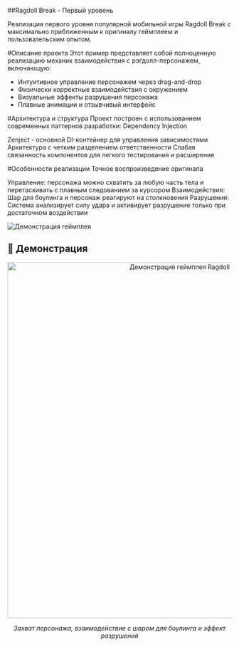 ##Ragdoll Break - Первый уровень

Реализация первого уровня популярной мобильной игры Ragdoll Break с максимально приближенным к оригиналу геймплеем и пользовательским опытом.

#Описание проекта
Этот пример представляет собой полноценную реализацию механик взаимодействия с рэгдолл-персонажем, включающую:

- Интуитивное управление персонажем через drag-and-drop
- Физически корректные взаимодействия с окружением
- Визуальные эффекты разрушения персонажа
- Плавные анимации и отзывчивый интерфейс

#Архитектура и структура
Проект построен с использованием современных паттернов разработки:
Dependency Injection

Zenject - основной DI-контейнер для управления зависимостями
Архитектура с четким разделением ответственности
Слабая связанность компонентов для легкого тестирования и расширения

#Особенности реализации
Точное воспроизведение оригинала

Управление: персонажа можно схватить за любую часть тела и перетаскивать с плавным следованием за курсором
Взаимодействия: Шар для боулинга и персонаж реагируют на столкновения
Разрушения: Система анализирует силу удара и активирует разрушение только при достаточном воздействии

![Демонстрация геймплея](Media/gameplay-demo.gif)


## 🚀 Демонстрация

<div align="center">
  <img src="Media/gameplay-demo.gif" width="800" alt="Демонстрация геймплея Ragdoll Break">
  <p><em>Захват персонажа, взаимодействие с шаром для боулинга и эффект разрушения</em></p>
</div>
